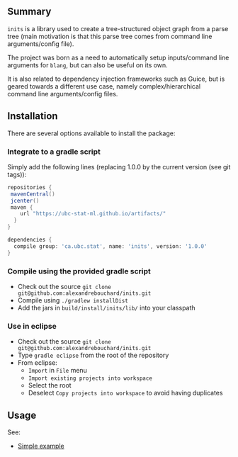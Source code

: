 Summary
-------

<!-- [![Build Status](https://travis-ci.org/alexandrebouchard/inits.png?branch=master)](https://travis-ci.org/alexandrebouchard/inits) -->

``inits`` is a library used to create a tree-structured object graph from a parse tree (main motivation is that this parse tree comes from command line arguments/config file).

The project was born as a need to automatically setup inputs/command line arguments for ``blang``, but can also be useful on its own. 

It is also related to dependency injection frameworks such as Guice, but is geared towards a different use case, namely complex/hierarchical command line arguments/config files.


Installation
------------


There are several options available to install the package:

### Integrate to a gradle script

Simply add the following lines (replacing 1.0.0 by the current version (see git tags)):

```groovy
repositories {
 mavenCentral()
 jcenter()
 maven {
    url "https://ubc-stat-ml.github.io/artifacts/"
  }
}

dependencies {
  compile group: 'ca.ubc.stat', name: 'inits', version: '1.0.0'
}
```

### Compile using the provided gradle script

- Check out the source ``git clone git@github.com:alexandrebouchard/inits.git``
- Compile using ``./gradlew installDist``
- Add the jars in ``build/install/inits/lib/`` into your classpath

### Use in eclipse

- Check out the source ``git clone git@github.com:alexandrebouchard/inits.git``
- Type ``gradle eclipse`` from the root of the repository
- From eclipse:
  - ``Import`` in ``File`` menu
  - ``Import existing projects into workspace``
  - Select the root
  - Deselect ``Copy projects into workspace`` to avoid having duplicates


Usage
-----

See:

- [Simple example](https://github.com/UBC-Stat-ML/inits/blob/master/src/test/java/blang/input/Example.xtend)
